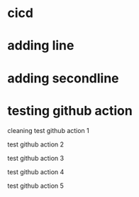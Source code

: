 # cicd
# adding line
# adding secondline
# testing github action

cleaning
test github action 1

test github action 2

test github action 3

test github action 4

test github action 5
